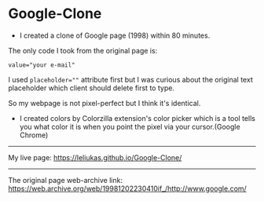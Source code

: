 # Google-Clone

- I created a clone of Google page (1998) within 80 minutes.

The only code I took from the original page is:

```value="your e-mail"```

I used
```placeholder=""``` attribute first but I was curious about the original text placeholder which client should delete first to type.

So my webpage is not pixel-perfect but I think it's identical.

- I created colors by Colorzilla extension's color picker which is a tool tells you what color it is when you point the pixel via your cursor.(Google Chrome)

---
My live page: https://leliukas.github.io/Google-Clone/

---
The original page web-archive link: https://web.archive.org/web/19981202230410if_/http://www.google.com/